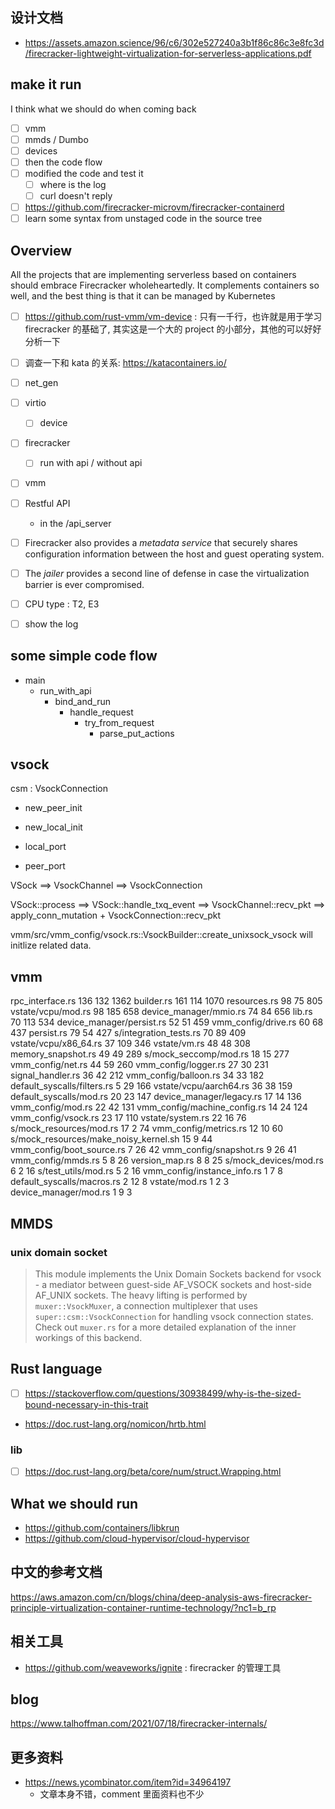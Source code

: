 ## 设计文档
- https://assets.amazon.science/96/c6/302e527240a3b1f86c86c3e8fc3d/firecracker-lightweight-virtualization-for-serverless-applications.pdf

## make it run
I think what we should do when coming back
- [ ] vmm
- [ ] mmds / Dumbo
- [ ] devices
- [ ] then the code flow
- [ ] modified the code and test it
  - [ ] where is the log
  - [ ] curl doesn't reply
- [ ] https://github.com/firecracker-microvm/firecracker-containerd
- [ ] learn some syntax from unstaged code in the source tree

## Overview
All the projects that are implementing serverless based on containers should embrace Firecracker wholeheartedly.
It complements containers so well, and the best thing is that it can be managed by Kubernetes

- [ ] https://github.com/rust-vmm/vm-device : 只有一千行，也许就是用于学习  firecracker 的基础了, 其实这是一个大的 project 的小部分，其他的可以好好分析一下

- [ ] 调查一下和 kata 的关系: https://katacontainers.io/

- [ ] net_gen
- [ ] virtio
  - [ ] device
- [ ] firecracker
  - [ ] run with api / without api
- [ ] vmm

- [ ] Restful API
  - in the /api_server

- [ ] Firecracker also provides a *metadata service* that securely shares configuration information between the host and guest operating system.
- [ ] The *jailer* provides a second line of defense in case the virtualization barrier is ever compromised.

- [ ] CPU type : T2, E3

- [ ] show the log

## some simple code flow
- main
  - run_with_api
    - bind_and_run
      - handle_request
        - try_from_request
          - parse_put_actions

## vsock
csm : VsockConnection
- new_peer_init
- new_local_init

- local_port
- peer_port

VSock ==> VsockChannel ==> VsockConnection

VSock<VsockBackend>::process ==> VSock<VsockBackend>::handle_txq_event ==> VsockChannel::recv_pkt ==> apply_conn_mutation + VsockConnection::recv_pkt

vmm/src/vmm_config/vsock.rs::VsockBuilder::create_unixsock_vsock will initlize related data.

## vmm

rpc_interface.rs                                       136            132           1362
builder.rs                                             161            114           1070
resources.rs                                            98             75            805
vstate/vcpu/mod.rs                                      98            185            658
device_manager/mmio.rs                                  74             84            656
lib.rs                                                  70            113            534
device_manager/persist.rs                               52             51            459
vmm_config/drive.rs                                     60             68            437
persist.rs                                              79             54            427
s/integration_tests.rs                                  70             89            409
vstate/vcpu/x86_64.rs                                   37            109            346
vstate/vm.rs                                            48             48            308
memory_snapshot.rs                                      49             49            289
s/mock_seccomp/mod.rs                                   18             15            277
vmm_config/net.rs                                       44             59            260
vmm_config/logger.rs                                    27             30            231
signal_handler.rs                                       36             42            212
vmm_config/balloon.rs                                   34             33            182
default_syscalls/filters.rs                              5             29            166
vstate/vcpu/aarch64.rs                                  36             38            159
default_syscalls/mod.rs                                 20             23            147
device_manager/legacy.rs                                17             14            136
vmm_config/mod.rs                                       22             42            131
vmm_config/machine_config.rs                            14             24            124
vmm_config/vsock.rs                                     23             17            110
vstate/system.rs                                        22             16             76
s/mock_resources/mod.rs                                 17              2             74
vmm_config/metrics.rs                                   12             10             60
s/mock_resources/make_noisy_kernel.sh                   15              9             44
vmm_config/boot_source.rs                                7             26             42
vmm_config/snapshot.rs                                   9             26             41
vmm_config/mmds.rs                                       5              8             26
version_map.rs                                           8              8             25
s/mock_devices/mod.rs                                    6              2             16
s/test_utils/mod.rs                                      5              2             16
vmm_config/instance_info.rs                              1              7              8
default_syscalls/macros.rs                               2             12              8
vstate/mod.rs                                            1              2              3
device_manager/mod.rs                                    1              9              3

## MMDS

### unix domain socket

> This module implements the Unix Domain Sockets backend for vsock - a mediator between
> guest-side AF_VSOCK sockets and host-side AF_UNIX sockets. The heavy lifting is performed by
> `muxer::VsockMuxer`, a connection multiplexer that uses `super::csm::VsockConnection` for
> handling vsock connection states.
> Check out `muxer.rs` for a more detailed explanation of the inner workings of this backend.

## Rust language
- [ ] https://stackoverflow.com/questions/30938499/why-is-the-sized-bound-necessary-in-this-trait
- https://doc.rust-lang.org/nomicon/hrtb.html

### lib
- [ ] https://doc.rust-lang.org/beta/core/num/struct.Wrapping.html

## What we should run
- https://github.com/containers/libkrun
- https://github.com/cloud-hypervisor/cloud-hypervisor

## 中文的参考文档
https://aws.amazon.com/cn/blogs/china/deep-analysis-aws-firecracker-principle-virtualization-container-runtime-technology/?nc1=b_rp

## 相关工具
- https://github.com/weaveworks/ignite : firecracker 的管理工具

## blog
https://www.talhoffman.com/2021/07/18/firecracker-internals/

## 更多资料
- https://news.ycombinator.com/item?id=34964197
  - 文章本身不错，comment 里面资料也不少
